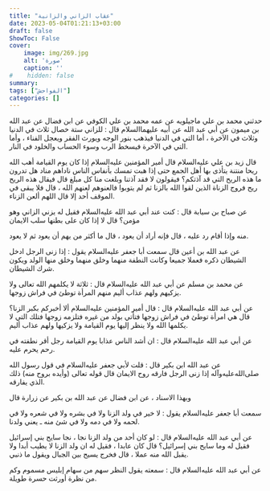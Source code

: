 ```yaml
---
title: "عقاب الزاني والزانية"
date: 2023-05-04T01:21:13+03:00
draft: false
ShowToc: False
cover:
    image: img/269.jpg
    alt: 'صورة'
    caption: ''
#    hidden: false
summary: 
tags: ["الفواحش"]
categories: []
---
```

حدثني محمد بن علي ماجيلويه عن عمه محمد بن علي الكوفي عن ابن
فضال عن عبد الله بن ميمون عن أبي عبد الله عن أبيه عليهما‌السلام قال :
للزاني ستة خصال ثلاث في الدنيا وثلاث في الآخرة ، أما التي في الدنيا
فيذهب بنور الوجه ويورث الفقر ويعجل الفناء ، وأما التي في الآخرة
فيسخط الرب وسوء الحساب والخلود في النار.

قال زيد بن علي عليه‌السلام قال
أمير المؤمنين عليه‌السلام إذا كان يوم القيامة أهب الله ريحا منتنة يتأذى بها أهل
الجمع حتى إذا هبت تمسك بأنفاس الناس ناداهم مناد هل تدرون ما هذه
الريح التي قد آذتكم؟ فيقولون لا فقد آذتنا وبلغت منا كل مبلغ قال
فيقال هذه الريح ريح فروج الزناة الذين لقوا الله بالزنا ثم لم يتوبوا
فالعنوهم لعنهم الله ، قال فلا يبقى في الموقف أحد إلا قال اللهم ألعن
الزناء.

عن صباح بن سيابة قال : كنت عند أبي عبد الله عليه‌السلام
فقيل له يزني الزاني وهو مؤمن؟ قال لا إذا كان على بطنها سلب الايمان
 
منه وإذا أقام رد عليه ، قال فإنه أراد أن يعود ، قال ما أكثر من يهم
أن يعود ثم لا يعود.

عن عبد الله بن أعين قال سمعت أبا جعفر عليه‌السلام
يقول : إذا زنى الرجل ادخل الشيطان ذكره فعملا جميعا وكانت النطفة
منهما وخلق منهما وخلق منها الولد ويكون شرك الشيطان.

عن محمد بن مسلم عن
أبي عبد الله عليه‌السلام قال : ثلاثة لا يكلمهم الله تعالى ولا يزكيهم ولهم عذاب
أليم منهم المرأة توطئ في فراش زوجها.

عن أبي عبد الله عليه‌السلام قال : قال أمير المؤمنين عليه‌السلام
ألا أخبركم بكبر الزنا؟ قال هي امرأة توطئ في فراش زوجها فتأتي
بولد من غيره فتلزمه زوجها فتلك التي لا يكلمها الله ولا ينظر إليها يوم
القيامة ولا يزكيها ولهم عذاب أليم.

عن أبي عبد الله عليه‌السلام
قال : ان أشد الناس عذابا يوم القيامة رجل أقر نطفته في رحم يحرم
عليه.

عن عبد الله
ابن بكير قال : قلت لأبي جعفر عليه‌السلام في قول رسول الله صلى‌الله‌عليه‌وآله إذا زنى الرجل فارقه روح الايمان قال قوله تعالى (وأيده بروح منه) ذلك
الذي يفارقه.

وبهذا الاسناد ، عن ابن فضال عن عبد الله بن بكير عن زرارة قال
 
سمعت أبا جعفر عليه‌السلام يقول : لا خير في ولد الزنا ولا في بشره ولا في
شعره ولا في لحمه ولا في دمه ولا في شئ منه ـ يعني ولدنا.

عن أبي
عبد الله عليه‌السلام قال : لو كان أحد من ولد الزنا نجا ، نجا سايح بني إسرائيل
فقيل له وما سايح بني إسرائيل؟ قال كان عابدا ، فقيل له ان ولد الزنا
لا يطيب أبدا ولا يقبل الله منه عملا ، قال فخرج يسيح بين الجبال ويقول
ما ذنبي.

عن أبي
عبد الله عليه‌السلام قال : سمعته يقول النظر سهم من سهام إبليس مسموم وكم
من نظرة أورثت حسرة طويلة.


